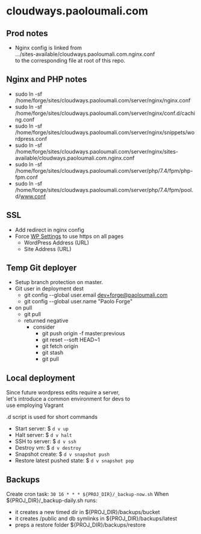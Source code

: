 # cloudways.paoloumali.com

## Prod notes

- Nginx config is linked from  
.../sites-available/cloudways.paoloumali.com.nginx.conf  
to the corresponding file at root of this repo.

## Nginx and PHP notes

- sudo ln -sf /home/forge/sites/cloudways.paoloumali.com/server/nginx/nginx.conf
- sudo ln -sf /home/forge/sites/cloudways.paoloumali.com/server/nginx/conf.d/caching.conf
- sudo ln -sf /home/forge/sites/cloudways.paoloumali.com/server/nginx/snippets/wordpress.conf
- sudo ln -sf /home/forge/sites/cloudways.paoloumali.com/server/nginx/sites-available/cloudways.paoloumali.com.nginx.conf
- sudo ln -sf /home/forge/sites/cloudways.paoloumali.com/server/php/7.4/fpm/php-fpm.conf
- sudo ln -sf /home/forge/sites/cloudways.paoloumali.com/server/php/7.4/fpm/pool.d/www.conf

## SSL

- Add redirect in nginx config
- Force [WP Settings](http://cloudways.paoloumali.com/wp-admin/options-general.php) to use https on all pages
  - WordPress Address (URL)
  - Site Address (URL)

## Temp Git deployer

- Setup branch protection on master.
- Git user in deployment dest
  - git config --global user.email dev+forge@paoloumali.com
  - git config --global user.name "Paolo Forge"
- on pull
  - git pull
  - returned negative
    - consider
      - git push origin -f master:previous
      - git reset --soft HEAD~1
      - git fetch origin
      - git stash
      - git pull

## Local deployment

Since future wordpress edits require a server,  
let's introduce a common environment for devs to  
use employing Vagrant

.d script is used for short commands

- Start server: $ ``d v up``
- Halt server: $ ``d v halt``
- SSH to server: $ ``d v ssh``
- Destroy vm: $ ``d v destroy``
- Snapshot create: $ ``d v snapshot push``
- Restore latest pushed state: $ ``d v snapshot pop``

## Backups

Create cron task: ``30 16 * * * ${PROJ_DIR}/_backup-now.sh``
When ${PROJ_DIR}/_backup-daily.sh runs:
  - it creates a new timed dir in ${PROJ_DIR}/backups/bucket
  - it creates /public and db symlinks in ${PROJ_DIR}/backups/latest
  - preps a restore folder ${PROJ_DIR}/backups/restore
